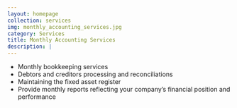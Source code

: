 ```yaml
---
layout: homepage
collection: services
img: monthly_accounting_services.jpg
category: Services
title: Monthly Accounting Services
description: |
---
```

<ul>
    <li>Monthly bookkeeping services</li>
    <li>Debtors and creditors processing and reconciliations</li>
    <li>Maintaining the fixed asset register</li>
    <li>Provide monthly reports reflecting your company’s financial position and performance</li>
</ul>
